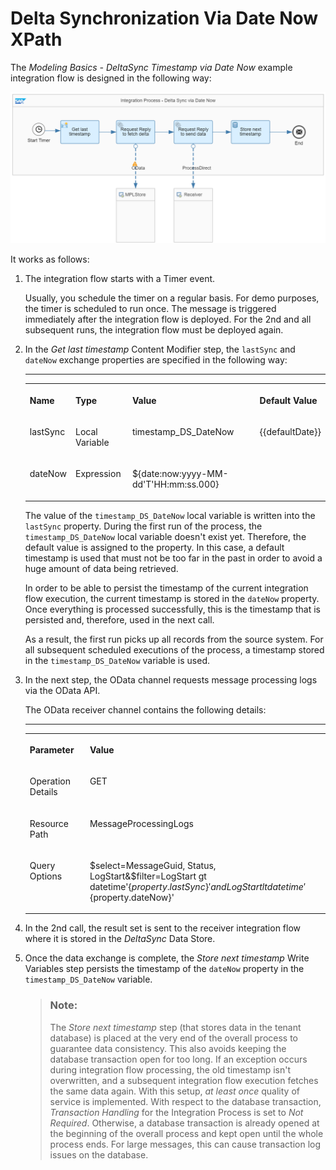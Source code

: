 <!-- loio698307ad7f924c6f8069cbaadcf24180 -->

# Delta Synchronization Via Date Now XPath

The *Modeling Basics - DeltaSync Timestamp via Date Now* example integration flow is designed in the following way:

![](images/Delta_Sync_1_489699d.png)

It works as follows:

1.  The integration flow starts with a Timer event.

    Usually, you schedule the timer on a regular basis. For demo purposes, the timer is scheduled to run once. The message is triggered immediately after the integration flow is deployed. For the 2nd and all subsequent runs, the integration flow must be deployed again.

2.  In the *Get last timestamp* Content Modifier step, the `lastSync` and `dateNow` exchange properties are specified in the following way:

    ****


    <table>
    <tr>
    <th valign="top">

    Name


    
    </th>
    <th valign="top">

    Type


    
    </th>
    <th valign="top">

    Value


    
    </th>
    <th valign="top">

    Default Value


    
    </th>
    </tr>
    <tr>
    <td valign="top">
    
    lastSync


    
    </td>
    <td valign="top">
    
    Local Variable


    
    </td>
    <td valign="top">
    
    timestamp\_DS\_DateNow


    
    </td>
    <td valign="top">
    
    \{\{defaultDate\}\}


    
    </td>
    </tr>
    <tr>
    <td valign="top">
    
    dateNow


    
    </td>
    <td valign="top">
    
    Expression


    
    </td>
    <td valign="top">
    
    $\{date:now:yyyy-MM-dd'T'HH:mm:ss.000\}


    
    </td>
    <td valign="top">
    
     


    
    </td>
    </tr>
    </table>
    
    The value of the `timestamp_DS_DateNow` local variable is written into the `lastSync` property. During the first run of the process, the `timestamp_DS_DateNow` local variable doesn't exist yet. Therefore, the default value is assigned to the property. In this case, a default timestamp is used that must not be too far in the past in order to avoid a huge amount of data being retrieved.

    In order to be able to persist the timestamp of the current integration flow execution, the current timestamp is stored in the `dateNow` property. Once everything is processed successfully, this is the timestamp that is persisted and, therefore, used in the next call.

    As a result, the first run picks up all records from the source system. For all subsequent scheduled executions of the process, a timestamp stored in the `timestamp_DS_DateNow` variable is used.

3.  In the next step, the OData channel requests message processing logs via the OData API.

    The OData receiver channel contains the following details:

    ****


    <table>
    <tr>
    <th valign="top">

    Parameter


    
    </th>
    <th valign="top">

    Value


    
    </th>
    </tr>
    <tr>
    <td valign="top">
    
    Operation Details


    
    </td>
    <td valign="top">
    
    GET


    
    </td>
    </tr>
    <tr>
    <td valign="top">
    
    Resource Path


    
    </td>
    <td valign="top">
    
    MessageProcessingLogs


    
    </td>
    </tr>
    <tr>
    <td valign="top">
    
    Query Options


    
    </td>
    <td valign="top">
    
    $select=MessageGuid, Status, LogStart&$filter=LogStart gt datetime'$\{property.lastSync\}' and LogStart lt datetime'$\{property.dateNow\}'


    
    </td>
    </tr>
    </table>
    
4.  In the 2nd call, the result set is sent to the receiver integration flow where it is stored in the *DeltaSync* Data Store.

5.  Once the data exchange is complete, the *Store next timestamp* Write Variables step persists the timestamp of the `dateNow` property in the `timestamp_DS_DateNow` variable.

    > ### Note:  
    > The *Store next timestamp* step \(that stores data in the tenant database\) is placed at the very end of the overall process to guarantee data consistency. This also avoids keeping the database transaction open for too long. If an exception occurs during integration flow processing, the old timestamp isn't overwritten, and a subsequent integration flow execution fetches the same data again. With this setup, *at least once* quality of service is implemented. With respect to the database transaction, *Transaction Handling* for the Integration Process is set to *Not Required*. Otherwise, a database transaction is already opened at the beginning of the overall process and kept open until the whole process ends. For large messages, this can cause transaction log issues on the database.


